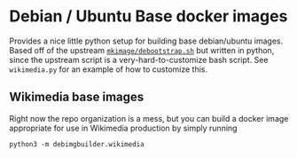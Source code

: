 # Debian / Ubuntu Base docker images #

Provides a nice little python setup for building base
debian/ubuntu images. Based off of the upstream
[`mkimage/debootstrap.sh`](https://github.com/docker/docker/blob/master/contrib/mkimage/debootstrap) but written in python, since the upstream script is a
very-hard-to-customize bash script. See `wikimedia.py`
for an example of how to customize this.

## Wikimedia base images ##

Right now the repo organization is a mess, but you can
build a docker image appropriate for use in Wikimedia
production by simply running

```
python3 -m debimgbuilder.wikimedia
```
